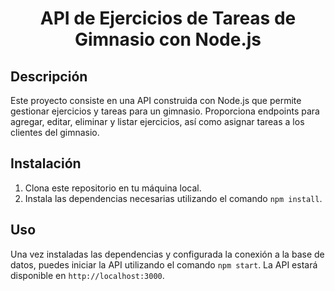 <div align="center">
    <h1>API de Ejercicios de Tareas de Gimnasio con Node.js</h1>
</div>

## Descripción

Este proyecto consiste en una API construida con Node.js que permite gestionar ejercicios y tareas para un gimnasio. Proporciona endpoints para agregar, editar, eliminar y listar ejercicios, así como asignar tareas a los clientes del gimnasio.

## Instalación

1. Clona este repositorio en tu máquina local.
2. Instala las dependencias necesarias utilizando el comando `npm install`.

## Uso

Una vez instaladas las dependencias y configurada la conexión a la base de datos, puedes iniciar la API utilizando el comando `npm start`. La API estará disponible en `http://localhost:3000`.

